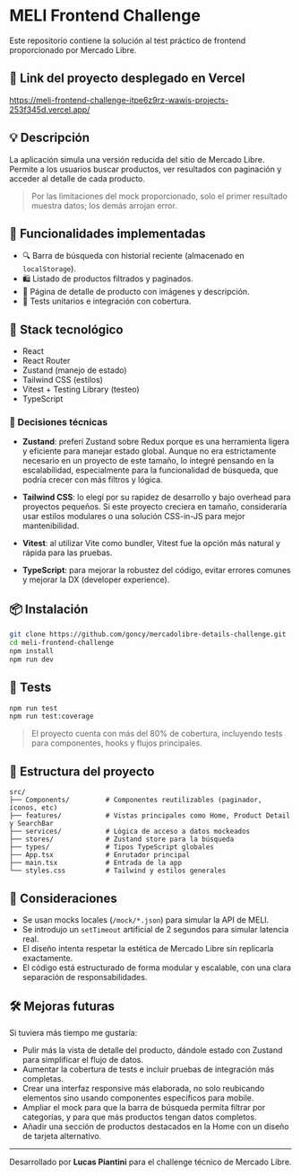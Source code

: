 # MELI Frontend Challenge

Este repositorio contiene la solución al test práctico de frontend proporcionado por Mercado Libre.

## 🔗 Link del proyecto desplegado en Vercel

https://meli-frontend-challenge-itpe6z9rz-wawis-projects-253f345d.vercel.app/

## 💡 Descripción

La aplicación simula una versión reducida del sitio de Mercado Libre. Permite a los usuarios buscar productos, ver resultados con paginación y acceder al detalle de cada producto.

> Por las limitaciones del mock proporcionado, solo el primer resultado muestra datos; los demás arrojan error.

## 🚀 Funcionalidades implementadas

- 🔍 Barra de búsqueda con historial reciente (almacenado en `localStorage`).
- 🛍️ Listado de productos filtrados y paginados.
- 📄 Página de detalle de producto con imágenes y descripción.
- 🧪 Tests unitarios e integración con cobertura.

## 🧱 Stack tecnológico

- React
- React Router
- Zustand (manejo de estado)
- Tailwind CSS (estilos)
- Vitest + Testing Library (testeo)
- TypeScript

### 📌 Decisiones técnicas

- **Zustand**: preferí Zustand sobre Redux porque es una herramienta ligera y eficiente para manejar estado global. Aunque no era estrictamente necesario en un proyecto de este tamaño, lo integré pensando en la escalabilidad, especialmente para la funcionalidad de búsqueda, que podría crecer con más filtros y lógica.
- **Tailwind CSS**: lo elegí por su rapidez de desarrollo y bajo overhead para proyectos pequeños. Si este proyecto creciera en tamaño, consideraría usar estilos modulares o una solución CSS-in-JS para mejor mantenibilidad.

- **Vitest**: al utilizar Vite como bundler, Vitest fue la opción más natural y rápida para las pruebas.

- **TypeScript**: para mejorar la robustez del código, evitar errores comunes y mejorar la DX (developer experience).

## 📦 Instalación

```bash
git clone https://github.com/goncy/mercadolibre-details-challenge.git
cd meli-frontend-challenge
npm install
npm run dev
```

## 🔧 Tests

```bash
npm run test
npm run test:coverage
```

> El proyecto cuenta con más del 80% de cobertura, incluyendo tests para componentes, hooks y flujos principales.

## 📁 Estructura del proyecto

```
src/
├── Components/         # Componentes reutilizables (paginador, íconos, etc)
├── features/           # Vistas principales como Home, Product Detail y SearchBar
├── services/           # Lógica de acceso a datos mockeados
├── stores/             # Zustand store para la búsqueda
├── types/              # Tipos TypeScript globales
├── App.tsx             # Enrutador principal
├── main.tsx            # Entrada de la app
└── styles.css          # Tailwind y estilos generales
```

## 📄 Consideraciones

- Se usan mocks locales (`/mock/*.json`) para simular la API de MELI.
- Se introdujo un `setTimeout` artificial de 2 segundos para simular latencia real.
- El diseño intenta respetar la estética de Mercado Libre sin replicarla exactamente.
- El código está estructurado de forma modular y escalable, con una clara separación de responsabilidades.

## 🛠️ Mejoras futuras

Si tuviera más tiempo me gustaría:

- Pulir más la vista de detalle del producto, dándole estado con Zustand para simplificar el flujo de datos.
- Aumentar la cobertura de tests e incluir pruebas de integración más completas.
- Crear una interfaz responsive más elaborada, no solo reubicando elementos sino usando componentes específicos para mobile.
- Ampliar el mock para que la barra de búsqueda permita filtrar por categorías, y para que más productos tengan datos completos.
- Añadir una sección de productos destacados en la Home con un diseño de tarjeta alternativo.

---

Desarrollado por **Lucas Piantini** para el challenge técnico de Mercado Libre.
